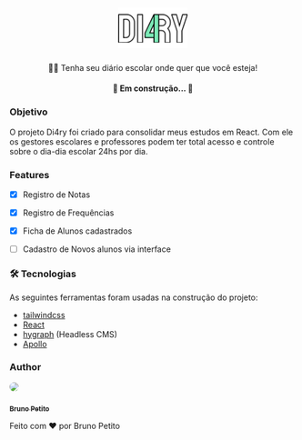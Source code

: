 <h1 align="center" >

<img src= "/src/Assets/Logo.svg" width="122" />
  

</h1>



<p align="center"> 👨‍🏫 Tenha seu diário escolar onde quer que você esteja!</p>

<h4 align="center"> 
	🚧  Em construção...  🚧
</h4>




### Objetivo
  <p >
O projeto Di4ry foi criado para consolidar meus estudos em React. Com ele os gestores escolares e professores podem ter total acesso e controle sobre o dia-dia escolar 24hs por dia.
 
</p>



### Features

- [x] Registro de Notas
- [x] Registro de Frequências
- [x] Ficha de Alunos cadastrados
- [ ] Cadastro de Novos alunos via interface


### 🛠 Tecnologias

As seguintes ferramentas foram usadas na construção do projeto:


- [tailwindcss](https://tailwindcss.com/)
- [React](https://pt-br.reactjs.org/)
- [hygraph](https://hygraph.com/) (Headless CMS)
- [Apollo](https://www.apollographql.com/)



### Author
<a href="https://www.instagram.com/brunopetito7/">
 <img  src="https://avatars.githubusercontent.com/u/74633594?v=4" width="50px;" style="border-radius:50%;"/>
 <br />
  
 <sub><b>Bruno Petito</b></sub></a> 
 </a>
 
<p>Feito com ❤️ por Bruno Petito </p>

